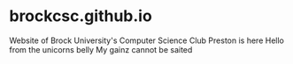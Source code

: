 brockcsc.github.io
==================

Website of Brock University's Computer Science Club
Preston is here
Hello from the unicorns belly
My gainz cannot be saited

